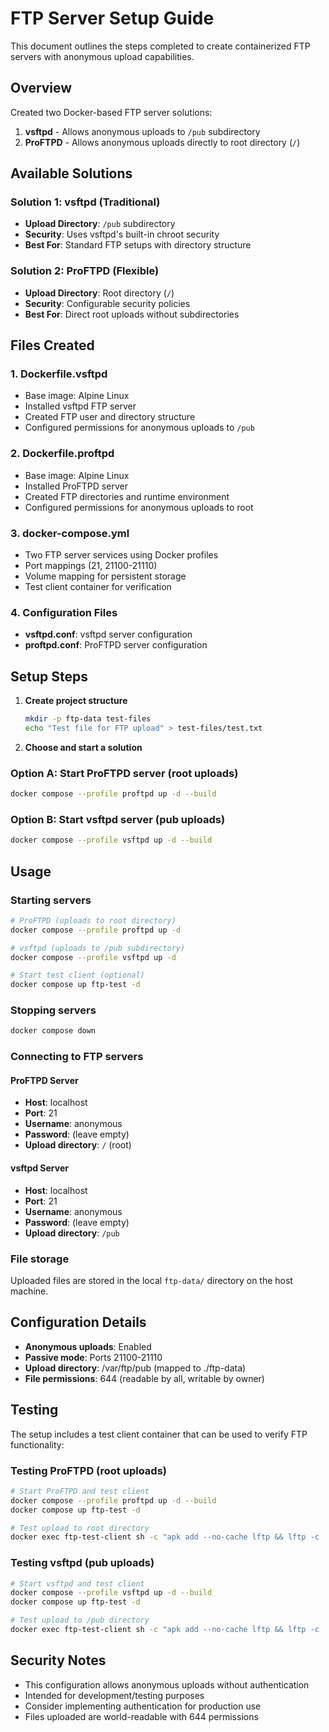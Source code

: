 # FTP Server Setup Guide

This document outlines the steps completed to create containerized FTP servers with anonymous upload capabilities.

## Overview

Created two Docker-based FTP server solutions:
1. **vsftpd** - Allows anonymous uploads to `/pub` subdirectory
2. **ProFTPD** - Allows anonymous uploads directly to root directory (`/`)

## Available Solutions

### Solution 1: vsftpd (Traditional)
- **Upload Directory**: `/pub` subdirectory
- **Security**: Uses vsftpd's built-in chroot security
- **Best For**: Standard FTP setups with directory structure

### Solution 2: ProFTPD (Flexible)
- **Upload Directory**: Root directory (`/`)
- **Security**: Configurable security policies
- **Best For**: Direct root uploads without subdirectories

## Files Created

### 1. Dockerfile.vsftpd
- Base image: Alpine Linux
- Installed vsftpd FTP server
- Created FTP user and directory structure
- Configured permissions for anonymous uploads to `/pub`

### 2. Dockerfile.proftpd
- Base image: Alpine Linux
- Installed ProFTPD server
- Created FTP directories and runtime environment
- Configured permissions for anonymous uploads to root

### 3. docker-compose.yml
- Two FTP server services using Docker profiles
- Port mappings (21, 21100-21110)
- Volume mapping for persistent storage
- Test client container for verification

### 4. Configuration Files
- **vsftpd.conf**: vsftpd server configuration
- **proftpd.conf**: ProFTPD server configuration

## Setup Steps

1. **Create project structure**
   ```bash
   mkdir -p ftp-data test-files
   echo "Test file for FTP upload" > test-files/test.txt
   ```

2. **Choose and start a solution**

### Option A: Start ProFTPD server (root uploads)
```bash
docker compose --profile proftpd up -d --build
```

### Option B: Start vsftpd server (pub uploads)
```bash
docker compose --profile vsftpd up -d --build
```

## Usage

### Starting servers
```bash
# ProFTPD (uploads to root directory)
docker compose --profile proftpd up -d

# vsftpd (uploads to /pub subdirectory)
docker compose --profile vsftpd up -d

# Start test client (optional)
docker compose up ftp-test -d
```

### Stopping servers
```bash
docker compose down
```

### Connecting to FTP servers

#### ProFTPD Server
- **Host**: localhost
- **Port**: 21
- **Username**: anonymous
- **Password**: (leave empty)
- **Upload directory**: `/` (root)

#### vsftpd Server
- **Host**: localhost
- **Port**: 21
- **Username**: anonymous
- **Password**: (leave empty)
- **Upload directory**: `/pub`

### File storage
Uploaded files are stored in the local `ftp-data/` directory on the host machine.

## Configuration Details

- **Anonymous uploads**: Enabled
- **Passive mode**: Ports 21100-21110
- **Upload directory**: /var/ftp/pub (mapped to ./ftp-data)
- **File permissions**: 644 (readable by all, writable by owner)

## Testing

The setup includes a test client container that can be used to verify FTP functionality:

### Testing ProFTPD (root uploads)
```bash
# Start ProFTPD and test client
docker compose --profile proftpd up -d --build
docker compose up ftp-test -d

# Test upload to root directory
docker exec ftp-test-client sh -c "apk add --no-cache lftp && lftp -c 'open ftp://ftp-server-proftpd:21; user anonymous \"\"; ls; put /test-files/test.txt; ls; quit'"
```

### Testing vsftpd (pub uploads)
```bash
# Start vsftpd and test client
docker compose --profile vsftpd up -d --build
docker compose up ftp-test -d

# Test upload to /pub directory
docker exec ftp-test-client sh -c "apk add --no-cache lftp && lftp -c 'open ftp://ftp-server-vsftpd:21; user anonymous \"\"; ls; cd pub; put /test-files/test.txt; ls; quit'"
```

## Security Notes

- This configuration allows anonymous uploads without authentication
- Intended for development/testing purposes
- Consider implementing authentication for production use
- Files uploaded are world-readable with 644 permissions